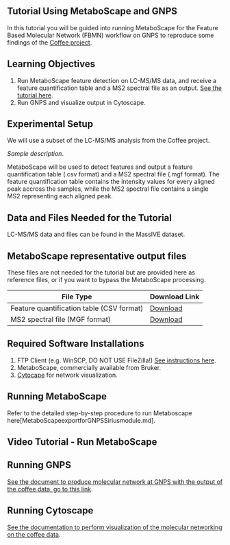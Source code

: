 ## Tutorial Using MetaboScape and GNPS

In this tutorial you will be guided into running MetaboScape for the Feature Based Molecular Network (FBMN) workflow on GNPS to reproduce some findings of the [Coffee project](http://humanfoodproject.com/americangut/).

## Learning Objectives

1. Run MetaboScape feature detection on LC-MS/MS data, and receive a feature quantification table and a MS2 spectral file as an output. [See the tutorial here](../featurebasedmolecularnetworking.md).
2. Run GNPS and visualize output in Cytoscape.

## Experimental Setup

We will use a subset of the LC-MS/MS analysis from the Coffee project. 

*Sample description*. 

MetaboScape will be used to detect features and output a feature quantification table (.csv format) and a MS2 spectral file (.mgf format). The feature quantification table contains the intensity values for every aligned peak accross the samples, while the MS2 spectral file contains a single MS2 representing each aligned peak.

## Data and Files Needed for the Tutorial

LC-MS/MS data and files can be found in the MassIVE dataset.

## MetaboScape representative output files
These files are not needed for the tutorial but are provided here as reference files, or if you want to bypass the MetaboScape processing.

|     File Type    | Download Link          |
| ------------- |------------- |
| Feature quantification table (CSV format) | [Download](https://github.com/lfnothias/GNPSDocumentation/blob/master/docs/tutorials/AG_tutorial_files/MetaboScape-GNPS-Coffee_Tutorial_msmsonly_featuretable.csv) |
| MS2 spectral file (MGF format) | [Download](https://github.com/lfnothias/GNPSDocumentation/blob/master/docs/tutorials/AG_tutorial_files/MetaboScape-GNPS-Coffee_Tutorial.mgf) |

## Required Software Installations

1. FTP Client (e.g. WinSCP, DO NOT USE FileZilla!) [See instructions here](http://proteomics.ucsd.edu/service/massive/documentation/submit-data/upload-data/).
2. MetaboScape, commercially available from Bruker. 
3. [Cytocape](http://www.cytoscape.org/download.php) for network visualization.

## Running MetaboScape
Refer to the detailed step-by-step procedure to run Metaboscape here[MetaboScapeexportforGNPSSiriusmodule.md].

## Video Tutorial - Run MetaboScape 

## Running GNPS

[See the document to produce molecular network at GNPS with the output of the coffee data, go to this link](featurebasedgnps.md).

## Running Cytoscape

[See the documentation to perform visualization of the molecular networking on the coffee data](MetaboScapeexportforGNPSSiriusmodule.md).


